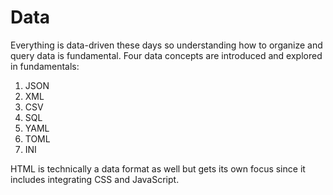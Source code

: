 # Data

Everything is data-driven these days so understanding how to organize
and query data is fundamental. Four data concepts are introduced and
explored in fundamentals:

1. JSON
2. XML
3. CSV
4. SQL
5. YAML
6. TOML
7. INI

HTML is technically a data format as well but gets its own focus since
it includes integrating CSS and JavaScript.
